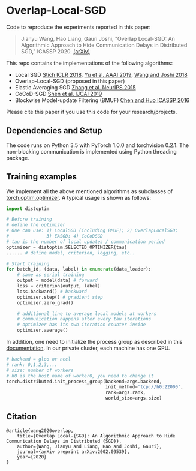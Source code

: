 
# Overlap-Local-SGD

Code to reproduce the experiments reported in this paper:
> Jianyu Wang, Hao Liang, Gauri Joshi, "Overlap Local-SGD: An Algorithmic Approach to Hide Communication Delays in Distributed SGD," ICASSP 2020. [(arXiv)](https://arxiv.org/abs/2002.09539)

This repo contains the implementations of the following algorithms:
- Local SGD [Stich ICLR 2018](https://arxiv.org/abs/1805.09767), [Yu et al. AAAI 2019](https://wvvw.aaai.org/ojs/index.php/AAAI/article/view/4514), [Wang and Joshi 2018](https://arxiv.org/abs/1808.07576)
- Overlap-Local-SGD (proposed in this paper)
- Elastic Averaging SGD [Zhang et al. NeurIPS 2015](http://papers.nips.cc/paper/5761-deep-learning-with-elastic-averaging-sgd)
- CoCoD-SGD [Shen et al. IJCAI 2019](https://arxiv.org/abs/1906.12043)
- Blockwise Model-update Filtering (BMUF) [Chen and Huo ICASSP 2016](https://ieeexplore.ieee.org/abstract/document/7472805/) 

Please cite this paper if you use this code for your research/projects.

## Dependencies and Setup
The code runs on Python 3.5 with PyTorch 1.0.0 and torchvision 0.2.1.
The non-blocking communication is implemented using Python threading package.

## Training examples
We implement all the above mentioned algorithms as subclasses of [torch.optim.optimizer](https://pytorch.org/docs/stable/optim.html). A typical usage is shown as follows:
```python
import distoptim

# Before training
# define the optimizer
# One can use: 1) LocalSGD (including BMUF); 2) OverlapLocalSGD; 
#              3) EASGD; 4) CoCoDSGD
# tau is the number of local updates / communication period
optimizer = distoptim.SELECTED_OPTIMIZER(tau)
...... # define model, criterion, logging, etc..

# Start training
for batch_id, (data, label) in enumerate(data_loader):
	# same as serial training
	output = model(data) # forward
	loss = criterion(output, label)
	loss.backward() # backward
	optimizer.step() # gradient step
	optimizer.zero_grad()

	# additional line to average local models at workers
	# communication happens after every tau iterations
	# optimizer has its own iteration counter inside
	optimizer.average()
```
In addition, one need to initialize the process group as described in this [documentation](https://pytorch.org/docs/stable/distributed.html). In our private cluster, each machine has one GPU.
```python
# backend = gloo or nccl
# rank: 0,1,2,3,...
# size: number of workers
# h0 is the host name of worker0, you need to change it
torch.distributed.init_process_group(backend=args.backend, 
                                     init_method='tcp://h0:22000', 
                                     rank=args.rank, 
                                     world_size=args.size)
```

## Citation
```
@article{wang2020overlap,
	title={Overlap Local-{SGD}: An Algorithmic Approach to Hide Communication Delays in Distributed {SGD}},
	author={Wang, Jianyu and Liang, Hao and Joshi, Gauri},
	journal={arXiv preprint arXiv:2002.09539},
	year={2020}
}
```
    

